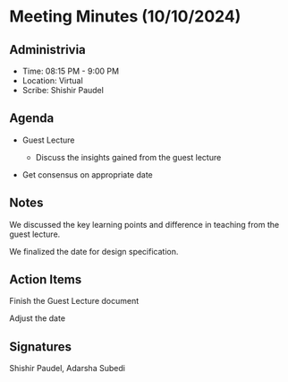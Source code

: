 # Meeting Minutes (10/10/2024)

## Administrivia
<!-- The scribe is the person taking the _notes_. This is encouraged to be a single person to reduce problems. -->
* Time: 08:15 PM - 9:00 PM
* Location: Virtual
* Scribe: Shishir Paudel

## Agenda
* Guest Lecture
  * Discuss the insights gained from the guest lecture

* Get consensus on appropriate date

## Notes
We discussed the key learning points and difference in teaching from the guest lecture.

We finalized the date for design specification.

## Action Items
Finish the Guest Lecture document 

Adjust the date

## Signatures
<!-- Add signatures on 10/11/2024 -->
Shishir Paudel, Adarsha Subedi
